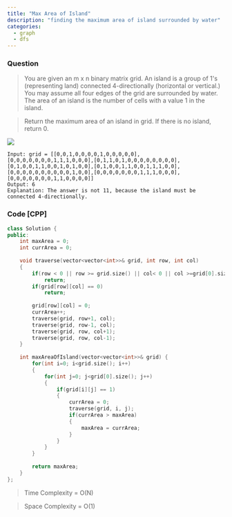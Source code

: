 ```yaml
---
title: "Max Area of Island"
description: "finding the maximum area of island surrounded by water"
categories:
  - graph
  - dfs
---
```


### Question

> You are given an m x n binary matrix grid. An island is a group of 1's (representing land) connected 4-directionally (horizontal or vertical.) You may assume all four edges of the grid are surrounded by water. The area of an island is the number of cells with a value 1 in the island.

> Return the maximum area of an island in grid. If there is no island, return 0.

<img src="https://assets.leetcode.com/uploads/2021/05/01/maxarea1-grid.jpg"></img>

```
Input: grid = [[0,0,1,0,0,0,0,1,0,0,0,0,0],[0,0,0,0,0,0,0,1,1,1,0,0,0],[0,1,1,0,1,0,0,0,0,0,0,0,0],[0,1,0,0,1,1,0,0,1,0,1,0,0],[0,1,0,0,1,1,0,0,1,1,1,0,0],[0,0,0,0,0,0,0,0,0,0,1,0,0],[0,0,0,0,0,0,0,1,1,1,0,0,0],[0,0,0,0,0,0,0,1,1,0,0,0,0]]
Output: 6
Explanation: The answer is not 11, because the island must be connected 4-directionally.
```

### Code [CPP]

```cpp
class Solution {
public:
    int maxArea = 0;
    int currArea = 0;
   
    void traverse(vector<vector<int>>& grid, int row, int col)
    {
        if(row < 0 || row >= grid.size() || col< 0 || col >=grid[0].size())
            return;
        if(grid[row][col] == 0)
            return;
        
        grid[row][col] = 0;
        currArea++;
        traverse(grid, row+1, col);
        traverse(grid, row-1, col);
        traverse(grid, row, col+1);
        traverse(grid, row, col-1);
    }
    
    int maxAreaOfIsland(vector<vector<int>>& grid) {
        for(int i=0; i<grid.size(); i++)
        {
            for(int j=0; j<grid[0].size(); j++)
            {
                if(grid[i][j] == 1)
                {
                    currArea = 0;
                    traverse(grid, i, j);
                    if(currArea > maxArea)
                    {
                        maxArea = currArea;
                    }
                }
            }
        }
        
        return maxArea;
    }
};
```


> Time Complexity = O(N)

> Space Complexity = O(1)
